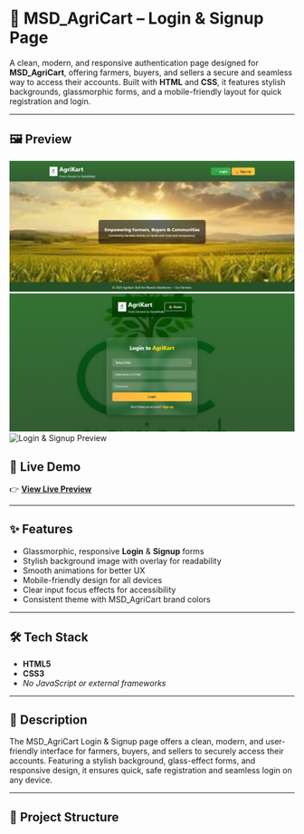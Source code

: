 # 🌾 MSD_AgriCart – Login & Signup Page

A clean, modern, and responsive authentication page designed for **MSD_AgriCart**, offering farmers, buyers, and sellers a secure and seamless way to access their accounts. Built with **HTML** and **CSS**, it features stylish backgrounds, glassmorphic forms, and a mobile-friendly layout for quick registration and login.

---

## 🖼 Preview
![Login & Signup Preview](https://github.com/kadajnanadeepika-245/MSD_AgriCart_Login-Signup-Page/blob/main/Screenshot%202025-08-13%20233919.png)
![Login & Signup Preview](https://github.com/kadajnanadeepika-245/MSD_AgriCart_Login-Signup-Page/blob/main/Screenshot%202025-08-13%20233929.png)
![Login & Signup Preview]()

## 🚀 Live Demo
👉 **[View Live Preview](https://agricartlogindeepika.netlify.app/)**

---

## ✨ Features
- Glassmorphic, responsive **Login** & **Signup** forms  
- Stylish background image with overlay for readability  
- Smooth animations for better UX  
- Mobile-friendly design for all devices  
- Clear input focus effects for accessibility  
- Consistent theme with MSD_AgriCart brand colors  

---

## 🛠 Tech Stack
- **HTML5**  
- **CSS3**  
- *No JavaScript or external frameworks*

---

## 📜 Description
The MSD_AgriCart Login & Signup page offers a clean, modern, and user-friendly interface for farmers, buyers, and sellers to securely access their accounts. Featuring a stylish background, glass-effect forms, and responsive design, it ensures quick, safe registration and seamless login on any device.

---

## 📁 Project Structure
